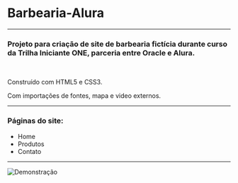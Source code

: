 # Barbearia-Alura
<hr>
<h3>Projeto para criação de site de barbearia fictícia durante curso da Trilha Iniciante ONE, parceria entre Oracle e Alura.</h3>
<br>
<p>Construído com HTML5 e CSS3.</p> 
<p>Com importações de fontes, mapa e video externos.</p>
<hr>
<h3>Páginas do site:</h3>
<ul>
  <li>Home</li>
  <li>Produtos</li>
  <li>Contato</li>
</ul>
<hr>

![Demonstração](demonstracao.gif)
